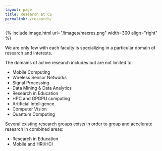 ```yaml
---
layout: page
title: Research at CS
permalink: /research/
---
```


{% include image.html url="/images/maxres.png" width=300 align="right" %}

We are only few with each faculty is specializing in a particular domain of research and interests.

The domains of active research includes but are not limited to:

- Mobile Computing 
- Wireless Sensor Networks
- Signal Processing
- Data Mining & Data Analytics
- Research in Education
- HPC and GPGPU computing
- Artificial Intelligence
- Computer Vision
- Quantum Computing

Several existing research groups exists in order to group and accelerate research in combined areas:

- Research in Education
- Mobile and HRI/HCI
